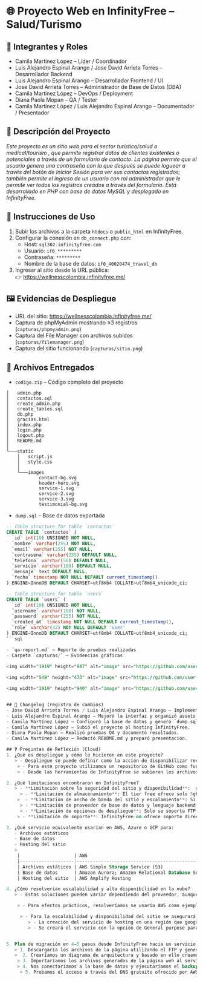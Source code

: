 
# 🌐 Proyecto Web en InfinityFree – Salud/Turismo

## 👥 Integrantes y Roles
- Camila Martínez López – Líder / Coordinador
- Luis Alejandro Espinal Arango / Jose David Arrieta Torres – Desarrollador Backend
- Luis Alejandro Espinal Arango – Desarrollador Frontend / UI
- Jose David Arrieta Torres – Administrador de Base de Datos (DBA)
- Camila Martínez López – DevOps / Deployment
- Diana Paola Mopan – QA / Tester
- Camila Martínez López / Luis Alejandro Espinal Arango – Documentador / Presentador

## 📖 Descripción del Proyecto
*Este proyecto es un sitio web para el sector turístico/salud o medical/tourism , que permite registrar datos de clientes existentes o potenciales a través de un formulario de contacto. La página permite que el usuario genera una contraseña con la que después se puede loguear a través del botón de Iniciar Sesión para ver sus contactos registrados; también permite el ingreso de un usuario con rol administrador que le permite ver todos los registros creados a través del formulario. 
Está desarrollado en PHP con base de datos MySQL y desplegado en InfinityFree.*

## 🚀 Instrucciones de Uso
1. Subir los archivos a la carpeta `htdocs` o `public_html` en InfinityFree.  
2. Configurar la conexión en `db_connect.php` con:
   - Host: `sql302.infinityfree.com`
   - Usuario: `if0_*********`
   - Contraseña: `*********`
   - Nombre de la base de datos: `if0_40020474_travel_db`
3. Ingresar al sitio desde la URL pública:  
   👉 https://wellnesscolombia.infinityfree.me/

## 🖼️ Evidencias de Despliegue
- URL del sitio: https://wellnesscolombia.infinityfree.me/
- Captura de phpMyAdmin mostrando ≥3 registros (`capturas/phpmyadmin.png`)  
- Captura del File Manager con archivos subidos (`capturas/filemanager.png`)  
- Captura del sitio funcionando (`capturas/sitio.png`)

## 📂 Archivos Entregados
- `codigo.zip` – Código completo del proyecto
```
│   admin.php
│   contactos.sql
│   create_admin.php
│   create_tables.sql
│   db.php
│   gracias.html
│   index.php
│   login.php
│   logout.php
│   README.md
│
└───static
    │   script.js
    │   style.css
    │
    └───images
            contact-bg.svg
            header-hero.svg
            service-1.svg
            service-2.svg
            service-3.svg
            testimonial-bg.svg
 ``` 
- `dump.sql` – Base de datos exportada
```sql  
-- Table structure for table `contactos`
CREATE TABLE `contactos` (
  `id` int(10) UNSIGNED NOT NULL,
  `nombre` varchar(255) NOT NULL,
  `email` varchar(255) NOT NULL,
  `contrasena` varchar(255) DEFAULT NULL,
  `telefono` varchar(50) DEFAULT NULL,
  `servicio` varchar(100) DEFAULT NULL,
  `mensaje` text DEFAULT NULL,
  `fecha` timestamp NOT NULL DEFAULT current_timestamp()
) ENGINE=InnoDB DEFAULT CHARSET=utf8mb4 COLLATE=utf8mb4_unicode_ci;

-- Table structure for table `users`
CREATE TABLE `users` (
  `id` int(10) UNSIGNED NOT NULL,
  `username` varchar(100) NOT NULL,
  `password` varchar(255) NOT NULL,
  `created_at` timestamp NOT NULL DEFAULT current_timestamp(),
  `role` varchar(32) NOT NULL DEFAULT 'user'
) ENGINE=InnoDB DEFAULT CHARSET=utf8mb4 COLLATE=utf8mb4_unicode_ci;
```sql

- `qa-report.md` – Reporte de pruebas realizadas
- Carpeta `capturas/` – Evidencias gráficas
  
<img width="1919" height="947" alt="image" src="https://github.com/user-attachments/assets/f7f06f78-0fa0-422e-ad84-f765e2baceff" />

<img width="549" height="473" alt="image" src="https://github.com/user-attachments/assets/bb5e22cb-fe34-4ee8-9faf-13c4bf59457c" />

<img width="1919" height="940" alt="image" src="https://github.com/user-attachments/assets/585d3f86-2d04-421a-97f1-d3da32eb78cf" />


## 📝 Changelog (registro de cambios)
- Jose David Arrieta Torres / Luis Alejandro Espinal Arango – Implementó validaciones y seguridad con prepared statements.  
- Luis Alejandro Espinal Arango – Mejoró la interfaz y organizó assets en carpeta `static/`.  
- Camila Martínez López – Configuró la base de datos y generó `dump.sql`.  
- Camila Martínez López – Subió el proyecto al hosting InfinityFree.  
- Diana Paola Mopan – Realizó pruebas QA y documentó resultados.  
- Camila Martínez López – Redactó README.md y preparó presentación.  

## ❓ Preguntas de Reflexión (Cloud)
1. ¿Qué es despliegue y cómo lo hicieron en este proyecto?  
   > - Despliegue se puede definir como la acción de disponibilizar recursos ya compilados y con conexiones entre sí para el uso de usuarios finales en un servidor.
    > - Para este proyecto utilizamos un repositorio de GitHub como fuente de la verdad y trabajo colaborativo, todo el código del proyecto se almacenó en el repositorio.
    > - Desde las herramientas de InfinityFree se subieron los archivos a través de su gestor gráfico de FTP y se generaron los esquemas de base de datos MySQL a través de scripts         ejecutados desde del cliente gráfico PHPMyAdmin.

2. ¿Qué limitaciones encontraron en InfinityFree?  
   > - **Limitación sobre la seguridad del sitio y disponibilidad**:  se hicieron 5000 peticiones con 500 peticiones concurrentes y la IP pública desde la que se hicieron las peticiones quedó                  bloqueada totalmente de alguna forma en InfinityFree. No se tiene control sobre logs o alguna administración para levantar este bloqueo en caso de que sea un falso positivo.
     > - **Limitación de almacenamiento**: El tier free ofrece solo 5gb de almacenamiento. 
    >  - **Limitación de ancho de banda del sitio y escalamiento**: Si el sitio recibe cierta cantidad de peticiones que exceda el límite de ancho de banda, puede representar lentitud o caída del             sitio. No se tiene ningún control sobre la gestión de recursos para escalar la aplicación web.
     > - **Limitación de proveedor de base de datos y lenguaje backend**: Solo se soporta PHP como lenguage de backend y MySQL como proveedor de base de datos, esto puede restringir el         uso de otros lenguages y bases de datos que representen más funcionalidades para el sitio. 
     > - **Limitación de opciones de despliegue**: Solo se soporta FTP (No FTPS) para la subida de archivos al sitio y no se permite crear una conexión privada para hacer conexión a la base de datos y generar despliegos automáticos.      
    > - **Limitación de soporte**: InfinityFree no ofrece soporte directo como email o teléfono. 

3. ¿Qué servicio equivalente usarían en AWS, Azure o GCP para:  
   - Archivos estáticos  
   - Base de datos  
   - Hosting del sitio  
   > 
    |                    | AWS                                                     | Azure                                           | CGP                  |
    |--------------------|---------------------------------------------------------|-------------------------------------------------|----------------------|
    | Archivos estáticos | AWS Simple Storage Service (S3)                         | Storage Blob Storage                            | Cloud Storage        |
    | Base de datos      | Amazon Aurora; Amazon Relational Database Service (RDS) | SQL Database; Cosmos DB                         | Cloud SQL            |
    | Hosting del sitio  | AWS Amplify Hosting                                     | Storage Account Static Website; Static Web Apps | Firebase App Hosting |

4. ¿Cómo resolverían escalabilidad y alta disponibilidad en la nube?  
   > - Estas soluciones pueden variar dependiendo del proveedor, aunque conceptualmente entre proveedores de cloud la finalidad es similar. Una de las ventajas más significativas de cloud es la distrubución de múltiples data centers en varias regiones y países, esto permite la alta disponibilidad con conceptos como Avalability Zones y asignación automática de recursos con modelo de pago pay-as-you-go para escalabilidad. 

    > - Para efectos prácticos, resolveríamos se usaría AWS como ejemplo. AWS ofrece escalamiento horizontal o vertical con servicios como Amazon EC2 Auto Scaling y AWS Auto Scaling, además ofrece servicios de seguridad como  WAF, y ACL’s para prevenir ataques de DDoS y servicios de red como CDN’s, Load Balancers  y ACL’s para distribuir el tráfico y brindar un servicio de baja latencia.   Estos servicios se basan en detección de patrones o umbrales para la ejecución de acciones que permitan el escalamiento y la alta disponibilidad.

     > - Para la escalabilidad y disponibilidad del sitio se asegurará que: 
        > - La creación del servicio de hosting en una región que geográficamente esté más cerca de donde se encuentran los clientes o potenciales clientes que accederán el sitio. 
        > - Se creará el servicio con la opción de General purpose para tomar ventaja de las Availability Zones controladas por AWS, ya que automáticamente se crearán los objetos del sitio a lo largo de múltiples AZ como medida redundante. AWS provee 99.99% de disponibilidad para S3.


5. Plan de migración en 4–5 pasos desde InfinityFree hacia un servicio en la nube.  
   > 1. Descargaría los archivos de la página utilizando el FTP y generaríamos un backup completo de la base de datos con schemes y datos desde PHPMyAdmin
   >  2. Crearíamos un diagrama de arquitectura y basado en ello creamos los servicios en AWS.
    > 3. Importaríamos los archivos generados de la página web al servicio AWS Amplify Hosting o Amazon Lightsail
    > 4. Nos conectaríamos a la base de datos y ejecutaríamos el backup para crear los esquemas importar la data. 
     > 5. Probamos el acceso a través del DNS gratuito ofrecido por AWS y rezamos para que funcione. 

